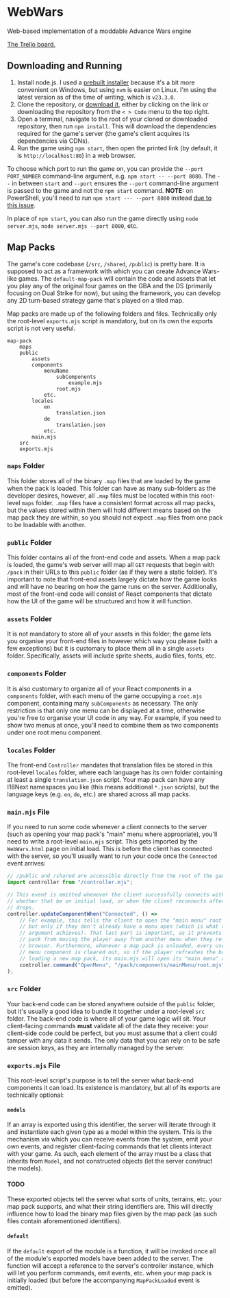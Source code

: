 # WebWars

Web-based implementation of a moddable Advance Wars engine

[The Trello board.](https://trello.com/b/oEdX3SEL/web-wars)

## Downloading and Running

1. Install node.js. I used a [prebuilt installer](https://nodejs.org/en/download/prebuilt-installer) because it's a bit more convenient on Windows, but using `nvm` is easier on Linux. I'm using the latest version as of the time of writing, which is `v23.3.0`.
2. Clone the repository, or [download it](https://github.com/CasualYT31/WebWars/archive/refs/heads/main.zip), either by clicking on the link or downloading the repository from the `< > Code` menu to the top right.
3. Open a terminal, navigate to the root of your cloned or downloaded repository, then run `npm install`. This will download the dependencies required for the game's server (the game's client acquires its dependencies via CDNs).
4. Run the game using `npm start`, then open the printed link (by default, it is `http://localhost:80`) in a web browser.

To choose which port to run the game on, you can provide the `--port PORT_NUMBER` command-line argument, e.g. `npm start -- --port 8080`. The `--` in between `start` and `--port` ensures the `--port` command-line argument is passed to the game and not the `npm start` command. **NOTE:** on PowerShell, you'll need to run `npm start --- --port 8080` instead [due to this issue](https://github.com/npm/cli/issues/3136#issuecomment-925352743).

In place of `npm start`, you can also run the game directly using `node server.mjs`, `node server.mjs --port 8080`, etc.

## Map Packs

The game's core codebase (`/src`, `/shared`, `/public`) is pretty bare. It is supposed to act as a framework with which you can create Advance Wars-like games. The `default-map-pack` will contain the code and assets that let you play any of the original four games on the GBA and the DS (primarily focusing on Dual Strike for now), but using the framework, you can develop any 2D turn-based strategy game that's played on a tiled map.

Map packs are made up of the following folders and files. Technically only the root-level `exports.mjs` script is mandatory, but on its own the exports script is not very useful.

```
map-pack
    maps
    public
        assets
        components
            menuName
                subComponents
                    example.mjs
                root.mjs
            etc.
        locales
            en
                translation.json
            de
                translation.json
            etc.
        main.mjs
    src
    exports.mjs
```

### `maps` Folder

This folder stores all of the binary `.map` files that are loaded by the game when the pack is loaded. This folder can have as many sub-folders as the developer desires, however, all `.map` files must be located within this root-level `maps` folder. `.map` files have a consistent format across all map packs, but the values stored within them will hold different means based on the map pack they are within, so you should not expect `.map` files from one pack to be loadable with another.

### `public` Folder

This folder contains all of the front-end code and assets. When a map pack is loaded, the game's web server will map all `GET` requests that begin with `/pack` in their URLs to this `public` folder (as if they were a static folder). It's important to note that front-end assets largely dictate how the game looks and will have no bearing on how the game runs on the server. Additionally, most of the front-end code will consist of React components that dictate how the UI of the game will be structured and how it will function.

### `assets` Folder

It is not mandatory to store all of your assets in this folder; the game lets you organise your front-end files in however which way you please (with a few exceptions) but it is customary to place them all in a single `assets` folder. Specifically, assets will include sprite sheets, audio files, fonts, etc.

### `components` Folder

It is also customary to organize all of your React components in a `components` folder, with each menu of the game occupying a `root.mjs` component, containing many `subComponents` as necessary. The only restriction is that only one menu can be displayed at a time, otherwise you're free to organise your UI code in any way. For example, if you need to show two menus at once, you'll need to combine them as two components under one root menu component.

### `locales` Folder

The front-end `Controller` mandates that translation files be stored in this root-level `locales` folder, where each language has its own folder containing at least a single `translation.json` script. Your map pack can have any I18Next namespaces you like (this means additional `*.json` scripts), but the language keys (e.g. `en`, `de`, etc.) are shared across all map packs.

### `main.mjs` File

If you need to run some code whenever a client connects to the server (such as opening your map pack's "main" menu where appropriate), you'll need to write a root-level `main.mjs` script. This gets imported by the `WebWars.html` page on initial load. This is before the client has connected with the server, so you'll usually want to run your code once the `Connected` event arrives:

```js
// /public and /shared are accessible directly from the root of the game's URL (/).
import controller from "/controller.mjs";

// This event is emitted whenever the client successfully connects with the server,
// whether that be on initial load, or when the client reconnects after connection
// drops.
controller.updateComponentWhen("Connected", () =>
    // For example, this tells the client to open the "main menu" root component,
    // but only if they don't already have a menu open (which is what the false
    // argument achieves). That last part is important, as it prevents the map
    // pack from moving the player away from another menu when they refresh the
    // browser. Furthermore, whenever a map pack is unloaded, every user's active
    // menu component is cleared out, so if the player refreshes the browser after
    // loading a new map pack, its main.mjs will open its "main menu" as intended.
    controller.command("OpenMenu", "/pack/components/mainMenu/root.mjs", false)
);
```

### `src` Folder

Your back-end code can be stored anywhere outside of the `public` folder, but it's usually a good idea to bundle it together under a root-level `src` folder. The back-end code is where all of your game logic will sit. Your client-facing commands **must** validate all of the data they receive: your client-side code could be perfect, but you must assume that a client could tamper with any data it sends. The only data that you can rely on to be safe are session keys, as they are internally managed by the server.

### `exports.mjs` File

This root-level script's purpose is to tell the server what back-end components it can load. Its existence is mandatory, but all of its exports are technically optional:

#### `models`

If an array is exported using this identifier, the server will iterate through it and instantiate each given type as a model within the system. This is the mechanism via which you can receive events from the system, emit your own events, and register client-facing commands that let clients interact with your game. As such, each element of the array must be a class that inherits from `Model`, and not constructed objects (let the server construct the models).

#### TODO

These exported objects tell the server what sorts of units, terrains, etc. your map pack supports, and what their string identifiers are. This will directly influence how to load the binary map files given by the map pack (as such files contain aforementioned identifiers).

#### `default`

If the `default` export of the module is a function, it will be invoked once all of the module's exported models have been added to the server. The function will accept a reference to the server's controller instance, which will let you perform commands, emit events, etc. when your map pack is initially loaded (but before the accompanying `MapPackLoaded` event is emitted).

